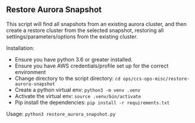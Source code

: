Restore Aurora Snapshot
-----------------------
This script will find all snapshots from an existing aurora cluster, and then create a restore cluster from the selected snapshot, restoring all settings/parameters/options from the existing cluster.

Installation:
- Ensure you have python 3.6 or greater installed.
- Ensure you have AWS credentials/profile set up for the correct environment
- Change directory to the script directory: `cd ops/ccs-ops-misc/restore-aurora-snapshot`
- Create a python virtual env: `python3 -m venv .venv`
- Activate the virtual env: `source .venv/bin/activate`
- Pip install the dependencies: `pip install -r requirements.txt`

Usage:
`python3 restore_aurora_snapshot.py`
